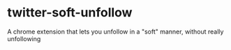 # twitter-soft-unfollow
A chrome extension that lets you unfollow in a "soft" manner, without really unfollowing
